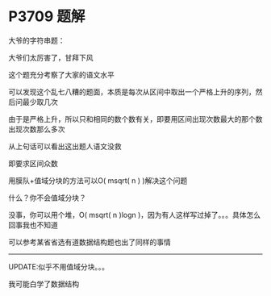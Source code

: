 # P3709 题解

大爷的字符串题：

大爷们太厉害了，甘拜下风

这个题充分考察了大家的语文水平

可以发现这个乱七八糟的题面，本质是每次从区间中取出一个严格上升的序列，然后问最少取几次

由于是严格上升，所以只和相同的数个数有关，即要用区间出现次数最大的那个数出现次数那么多次

从上句话可以看出这出题人语文没救

即要求区间众数

用膜队+值域分块的方法可以O( msqrt( n ) )解决这个问题

什么？你不会值域分块？

没事，你可以用个堆，O( msqrt( n )logn )，因为有人这样写过掉了。。。具体怎么回事我也不知道

可以参考某省省选有道数据结构题也出了同样的事情

-----------------------------

UPDATE:似乎不用值域分块。。。

我可能白学了数据结构
